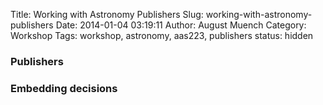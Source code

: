 Title: Working with Astronomy Publishers
Slug: working-with-astronomy-publishers
Date: 2014-01-04 03:19:11
Author: August Muench
Category: Workshop
Tags: workshop, astronomy, aas223, publishers
status: hidden

### Publishers

### Embedding decisions

